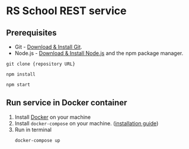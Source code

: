 # RS School REST service

## Prerequisites

- Git - [Download & Install Git](https://git-scm.com/downloads).
- Node.js - [Download & Install Node.js](https://nodejs.org/en/download/) and the npm package manager.

```
git clone {repository URL}
```
```
npm install
```

```
npm start
```
## Run service in Docker container
1. Install [Docker](https://docs.docker.com/engine/install/) on your machine
2. Install `docker-compose` on your machine. ([installation guide](https://docs.docker.com/compose/install/))
3. Run in terminal
   ```
   docker-compose up
   ```
